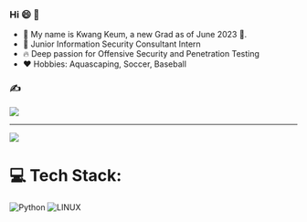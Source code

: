 ### Hi :smile: 👋
- :turtle: My name is Kwang Keum, a new Grad as of June 2023 :trident:.
- 🌱 Junior Information Security Consultant Intern
-  :fire: Deep passion for Offensive Security and Penetration Testing
- :heart: Hobbies: Aquascaping, Soccer, Baseball

### ✍️
![](https://quotes-github-readme.vercel.app/api?type=horizontal&theme=tokyonight)

---
[![](https://visitcount.itsvg.in/api?id=kwangyun&icon=0&color=0)](https://visitcount.itsvg.in)
# 💻 Tech Stack:
![Python](https://img.shields.io/badge/python-3670A0?style=for-the-badge&logo=python&logoColor=ffdd54) ![LINUX](https://img.shields.io/badge/Linux-FCC624?style=for-the-badge&logo=linux&logoColor=black)

